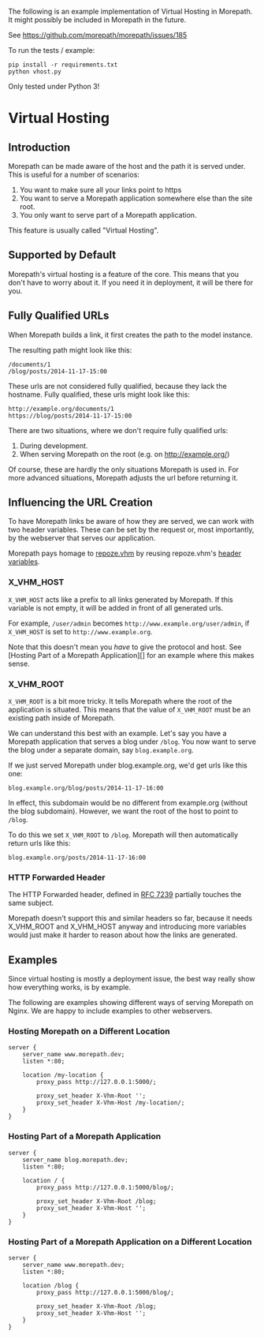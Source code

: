 The following is an example implementation of Virtual Hosting in Morepath. It
might possibly be included in Morepath in the future.

See https://github.com/morepath/morepath/issues/185

To run the tests / example:

    pip install -r requirements.txt
    python vhost.py

Only tested under Python 3!

# Virtual Hosting

## Introduction

Morepath can be made aware of the host and the path it is served under. This is
useful for a number of scenarios:

1. You want to make sure all your links point to https
2. You want to serve a Morepath application somewhere else than the site root.
3. You only want to serve part of a Morepath application.

This feature is usually called "Virtual Hosting".

## Supported by Default

Morepath's virtual hosting is a feature of the core. This means that you don't
have to worry about it. If you need it in deployment, it will be there for you.

## Fully Qualified URLs

When Morepath builds a link, it first creates the path to the model instance.

The resulting path might look like this:

    /documents/1
    /blog/posts/2014-11-17-15:00

These urls are not considered fully qualified, because they lack the hostname.
Fully qualified, these urls might look like this:

    http://example.org/documents/1
    https://blog/posts/2014-11-17-15:00

There are two situations, where we don't require fully qualified urls:

1. During development.
2. When serving Morepath on the root (e.g. on http://example.org/)

Of course, these are hardly the only situations Morepath is used in. For more
advanced situations, Morepath adjusts the url before returning it.

## Influencing the URL Creation

To have Morepath links be aware of how they are served, we can work with two
header variables. These can be set by the request or, most importantly, by the
webserver that serves our application.

Morepath pays homage to [repoze.vhm](https://pypi.python.org/pypi/repoze.vhm)
by reusing repoze.vhm's 
[header variables](https://pypi.python.org/pypi/repoze.vhm#id23).

### X_VHM_HOST

`X_VHM_HOST` acts like a prefix to all links generated by Morepath. If this
variable is not empty, it will be added in front of all generated urls.

For example, `/user/admin` becomes `http://www.example.org/user/admin`, if
`X_VHM_HOST` is set to `http://www.example.org`.

Note that this doesn't mean you *have* to give the protocol and host. See
[Hosting Part of a Morepath Application][] for an example where this makes
sense.

### X_VHM_ROOT

`X_VHM_ROOT` is a bit more tricky. It tells Morepath where the root of the
application is situated. This means that the value of `X_VHM_ROOT` must
be an existing path inside of Morepath.

We can understand this best with an example. Let's say you have a Morepath
application that serves a blog under `/blog`. You now want to serve the blog
under a separate domain, say `blog.example.org`.

If we just served Morepath under blog.example.org, we'd get urls like this one:

    blog.example.org/blog/posts/2014-11-17-16:00

In effect, this subdomain would be no different from example.org (without the
blog subdomain). However, we want the root of the host to point to `/blog`.

To do this we set `X_VHM_ROOT` to `/blog`. Morepath will then automatically
return urls like this:

    blog.example.org/posts/2014-11-17-16:00


### HTTP Forwarded Header

The HTTP Forwarded header, defined in
[RFC 7239](http://tools.ietf.org/html/rfc7239) partially touches the same
subject.

Morepath doesn't support this and similar headers so far, because it needs
X_VHM_ROOT and X_VHM_HOST anyway and introducing more variables would just
make it harder to reason about how the links are generated.

## Examples

Since virtual hosting is mostly a deployment issue, the best way really show
how everything works, is by example.

The following are examples showing different ways of serving Morepath on Nginx.
We are happy to include examples to other webservers.

### Hosting Morepath on a Different Location

    server {
        server_name www.morepath.dev;
        listen *:80;

        location /my-location {
            proxy_pass http://127.0.0.1:5000/;

            proxy_set_header X-Vhm-Root '';
            proxy_set_header X-Vhm-Host /my-location/;
        }
    }

### Hosting Part of a Morepath Application

    server {
        server_name blog.morepath.dev;
        listen *:80;

        location / {
            proxy_pass http://127.0.0.1:5000/blog/;

            proxy_set_header X-Vhm-Root /blog;
            proxy_set_header X-Vhm-Host '';
        }
    }


### Hosting Part of a Morepath Application on a Different Location

    server {
        server_name www.morepath.dev;
        listen *:80;

        location /blog {
            proxy_pass http://127.0.0.1:5000/blog/;

            proxy_set_header X-Vhm-Root /blog;
            proxy_set_header X-Vhm-Host '';
        }
    }

